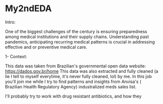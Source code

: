 # My2ndEDA

Intro:

One of the biggest challenges of the century is ensuring preparedness among medical institutions 
and their supply chains. Understanding past pandemics, anticipating recurring medical patterns
is crucial in addressing effective and or preventive medical care.


1- Context: 

This data was taken from Brazilian's governmental open data website: https://dados.gov.br/home
This data was also extracted and fully cleaned (a lie I tell to myself everytime, it's never fully cleaned, lol) by me. 
In this job you'll join me while I try to find patterns and insights from Anvisa's ( Brazilian Health Regulatory Agency) industralized meds sales list. 

I'll probably try to work with drug resistant antibiotics, and how they 
